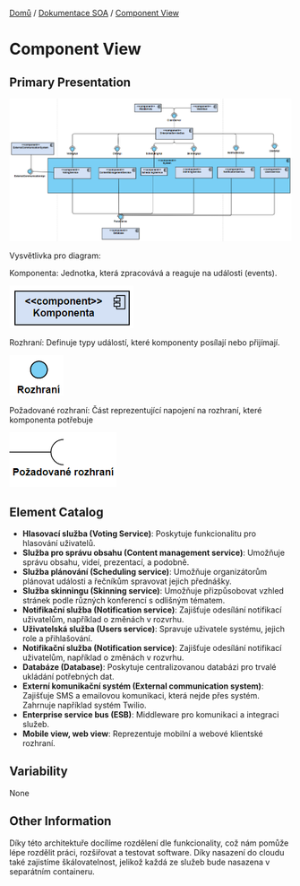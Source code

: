 [Domů](/README.md) / [Dokumentace SOA](/Dokumentace/SOA/README.md) / [Component View](/Dokumentace/SOA/pages/module-component.md)

# Component View

## Primary Presentation
![Component diagram](../assets/soa-component-diagram.png)

Vysvětlivka pro diagram:

Komponenta: Jednotka, která zpracovává a reaguje na události (events).

![komponenta](../assets/component-1.png)

Rozhraní: Definuje typy událostí, které komponenty posílají nebo přijímají.

![rozhraní](../assets/component-2.png)

Požadované rozhraní: Část reprezentující napojení na rozhraní, které komponenta potřebuje

![balíček](../assets/component-3.png)


## Element Catalog

- **Hlasovací služba (Voting Service)**: Poskytuje funkcionalitu pro hlasování uživatelů.
- **Služba pro správu obsahu (Content management service)**: Umožňuje správu obsahu, videí, prezentací, a podobně.
- **Služba plánování (Scheduling service)**: Umožňuje organizátorům plánovat události a řečníkům spravovat jejich přednášky.
- **Služba skinningu (Skinning service)**: Umožňuje přizpůsobovat vzhled stránek podle různých konferencí s odlišným tématem.
- **Notifikační služba (Notification service)**: Zajišťuje odesílání notifikací uživatelům, například o změnách v rozvrhu.
- **Uživatelská služba (Users service)**: Spravuje uživatele systému, jejich role a přihlašování.
- **Notifikační služba (Notification service)**: Zajišťuje odesílání notifikací uživatelům, například o změnách v rozvrhu.
- **Databáze (Database)**: Poskytuje centralizovanou databázi pro trvalé ukládání potřebných dat.
- **Externí komunikační systém (External communication system)**: Zajišťuje SMS a emailovou komunikaci, která nejde přes systém. Zahrnuje například systém Twilio.
- **Enterprise service bus (ESB)**: Middleware pro komunikaci a integraci služeb.
- **Mobile view, web view**: Reprezentuje mobilní a webové klientské rozhraní.
  
## Variability 
None

## Other Information
Díky této architektuře docílíme rozdělení dle funkcionality, což nám pomůže lépe rozdělit práci, rozšiřovat a testovat software. Díky nasazení do cloudu také zajistíme škálovatelnost, jelikož každá ze služeb bude nasazena v separátním containeru. 
